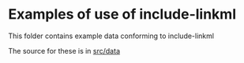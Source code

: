 # Examples of use of include-linkml

This folder contains example data conforming to include-linkml

The source for these is in [src/data](../src/data/examples)